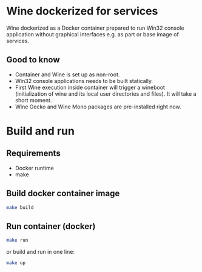 # Wine dockerized for services
Wine dockerized as a Docker container prepared to run Win32 console application without graphical interfaces e.g. as part or base image of services.

## Good to know
- Container and Wine is set up as non-root.
- Win32 console applications needs to be built statically.
- First Wine execution inside container will trigger a wineboot (initialization of wine and its local user directories and files). It will take a short moment.
- Wine Gecko and Wine Mono packages are pre-installed right now. 

# Build and run

## Requirements
- Docker runtime
- make

## Build docker container image
```bash
make build
```

## Run container (docker)
```bash
make run
```

or build and run in one line:
```bash
make up
```
